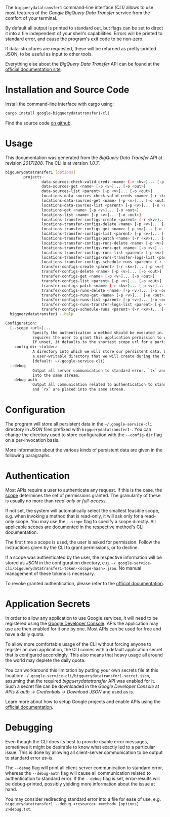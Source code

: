 <!---
DO NOT EDIT !
This file was generated automatically from 'src/mako/cli/README.md.mako'
DO NOT EDIT !
-->
The `bigquerydatatransfer1` command-line interface *(CLI)* allows to use most features of the *Google BigQuery Data Transfer* service from the comfort of your terminal.

By default all output is printed to standard out, but flags can be set to direct it into a file independent of your shell's
capabilities. Errors will be printed to standard error, and cause the program's exit code to be non-zero.

If data-structures are requested, these will be returned as pretty-printed JSON, to be useful as input to other tools.

Everything else about the *BigQuery Data Transfer* API can be found at the
[official documentation site](https://cloud.google.com/bigquery/).

# Installation and Source Code

Install the command-line interface with cargo using:

```bash
cargo install google-bigquerydatatransfer1-cli
```

Find the source code [on github](https://github.com/Byron/google-apis-rs/tree/master/gen/bigquerydatatransfer1-cli).

# Usage

This documentation was generated from the *BigQuery Data Transfer* API at revision *20171208*. The CLI is at version *1.0.7*.

```bash
bigquerydatatransfer1 [options]
        projects
                data-sources-check-valid-creds <name> (-r <kv>)... [-p <v>]... [-o <out>]
                data-sources-get <name> [-p <v>]... [-o <out>]
                data-sources-list <parent> [-p <v>]... [-o <out>]
                locations-data-sources-check-valid-creds <name> (-r <kv>)... [-p <v>]... [-o <out>]
                locations-data-sources-get <name> [-p <v>]... [-o <out>]
                locations-data-sources-list <parent> [-p <v>]... [-o <out>]
                locations-get <name> [-p <v>]... [-o <out>]
                locations-list <name> [-p <v>]... [-o <out>]
                locations-transfer-configs-create <parent> (-r <kv>)... [-p <v>]... [-o <out>]
                locations-transfer-configs-delete <name> [-p <v>]... [-o <out>]
                locations-transfer-configs-get <name> [-p <v>]... [-o <out>]
                locations-transfer-configs-list <parent> [-p <v>]... [-o <out>]
                locations-transfer-configs-patch <name> (-r <kv>)... [-p <v>]... [-o <out>]
                locations-transfer-configs-runs-delete <name> [-p <v>]... [-o <out>]
                locations-transfer-configs-runs-get <name> [-p <v>]... [-o <out>]
                locations-transfer-configs-runs-list <parent> [-p <v>]... [-o <out>]
                locations-transfer-configs-runs-transfer-logs-list <parent> [-p <v>]... [-o <out>]
                locations-transfer-configs-schedule-runs <parent> (-r <kv>)... [-p <v>]... [-o <out>]
                transfer-configs-create <parent> (-r <kv>)... [-p <v>]... [-o <out>]
                transfer-configs-delete <name> [-p <v>]... [-o <out>]
                transfer-configs-get <name> [-p <v>]... [-o <out>]
                transfer-configs-list <parent> [-p <v>]... [-o <out>]
                transfer-configs-patch <name> (-r <kv>)... [-p <v>]... [-o <out>]
                transfer-configs-runs-delete <name> [-p <v>]... [-o <out>]
                transfer-configs-runs-get <name> [-p <v>]... [-o <out>]
                transfer-configs-runs-list <parent> [-p <v>]... [-o <out>]
                transfer-configs-runs-transfer-logs-list <parent> [-p <v>]... [-o <out>]
                transfer-configs-schedule-runs <parent> (-r <kv>)... [-p <v>]... [-o <out>]
  bigquerydatatransfer1 --help

Configuration:
  [--scope <url>]...
            Specify the authentication a method should be executed in. Each scope
            requires the user to grant this application permission to use it.
            If unset, it defaults to the shortest scope url for a particular method.
  --config-dir <folder>
            A directory into which we will store our persistent data. Defaults to
            a user-writable directory that we will create during the first invocation.
            [default: ~/.google-service-cli]
  --debug
            Output all server communication to standard error. `tx` and `rx` are placed
            into the same stream.
  --debug-auth
            Output all communication related to authentication to standard error. `tx`
            and `rx` are placed into the same stream.

```

# Configuration

The program will store all persistent data in the `~/.google-service-cli` directory in *JSON* files prefixed with `bigquerydatatransfer1-`.  You can change the directory used to store configuration with the `--config-dir` flag on a per-invocation basis.

More information about the various kinds of persistent data are given in the following paragraphs.

# Authentication

Most APIs require a user to authenticate any request. If this is the case, the [scope][scopes] determines the 
set of permissions granted. The granularity of these is usually no more than *read-only* or *full-access*.

If not set, the system will automatically select the smallest feasible scope, e.g. when invoking a
method that is read-only, it will ask only for a read-only scope. 
You may use the `--scope` flag to specify a scope directly. 
All applicable scopes are documented in the respective method's CLI documentation.

The first time a scope is used, the user is asked for permission. Follow the instructions given 
by the CLI to grant permissions, or to decline.

If a scope was authenticated by the user, the respective information will be stored as *JSON* in the configuration
directory, e.g. `~/.google-service-cli/bigquerydatatransfer1-token-<scope-hash>.json`. No manual management of these tokens
is necessary.

To revoke granted authentication, please refer to the [official documentation][revoke-access].

# Application Secrets

In order to allow any application to use Google services, it will need to be registered using the 
[Google Developer Console][google-dev-console]. APIs the application may use are then enabled for it
one by one. Most APIs can be used for free and have a daily quota.

To allow more comfortable usage of the CLI without forcing anyone to register an own application, the CLI
comes with a default application secret that is configured accordingly. This also means that heavy usage
all around the world may deplete the daily quota.

You can workaround this limitation by putting your own secrets file at this location: 
`~/.google-service-cli/bigquerydatatransfer1-secret.json`, assuming that the required *bigquerydatatransfer* API 
was enabled for it. Such a secret file can be downloaded in the *Google Developer Console* at 
*APIs & auth -> Credentials -> Download JSON* and used as is.

Learn more about how to setup Google projects and enable APIs using the [official documentation][google-project-new].


# Debugging

Even though the CLI does its best to provide usable error messages, sometimes it might be desirable to know
what exactly led to a particular issue. This is done by allowing all client-server communication to be 
output to standard error *as-is*.

The `--debug` flag will print all client-server communication to standard error, whereas the `--debug-auth` flag
will cause all communication related to authentication to standard error.
If the `--debug` flag is set, error-results will be debug-printed, possibly yielding more information about the 
issue at hand.

You may consider redirecting standard error into a file for ease of use, e.g. `bigquerydatatransfer1 --debug <resource> <method> [options] 2>debug.txt`.


[scopes]: https://developers.google.com/+/api/oauth#scopes
[revoke-access]: http://webapps.stackexchange.com/a/30849
[google-dev-console]: https://console.developers.google.com/
[google-project-new]: https://developers.google.com/console/help/new/